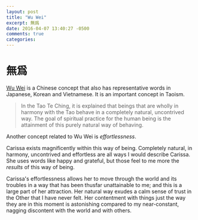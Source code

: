 ```yaml
---
layout: post
title: "Wu Wei"
excerpt: 無爲
date: 2016-04-07 13:40:27 -0500
comments: true
categories: 
---
```


# 無爲

[Wu Wei](https://en.wikipedia.org/wiki/Wu_wei) is a Chinese concept that also has representative words in Japanese, Korean and Vietnamese. It is an important concept in Taoism. 

> In the Tao Te Ching, it is explained that beings that are wholly in harmony with the Tao behave in a completely natural, uncontrived way. The goal of spiritual practice for the human being is the attainment of this purely natural way of behaving. 

Another concept related to Wu Wei is _effortlessness_. 

Carissa exists magnificently within this way of being. Completely natural, in harmony, uncontrived and effortless are all ways I would describe Carissa. She uses words like happy and grateful, but those feel to me more the _results_ of this way of being. 

Carissa's effortlessness allows her to move through the world and its troubles in a way that has been thusfar unattainable to me; and this is a large part of her attraction. Her natural way exudes a calm sense of trust in the Other that I have never felt. Her contentment with things just the way they are in this moment is astonishing compared to my near-constant, nagging discontent with the world and with others.
